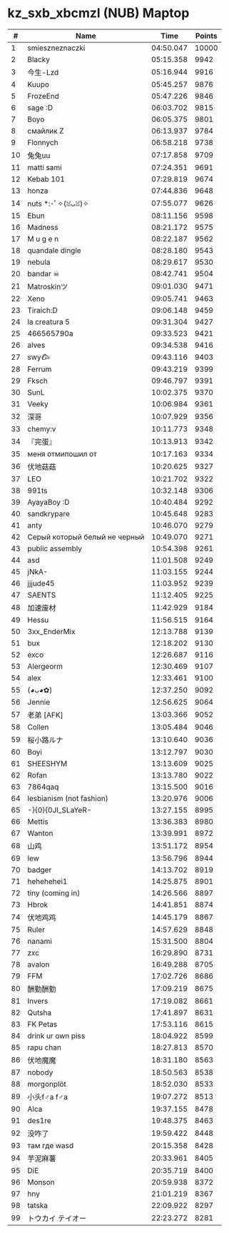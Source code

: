 # kz_sxb_xbcmzl (NUB) Maptop

|  # | Name | Time | Points |
|-------------- | -------------- | -------------- | -------------- | 
| 1 | smieszneznaczki | 04:50.047 | 10000 | 
| 2 | Blacky | 05:15.358 | 9942 | 
| 3 | 今生-Lzd | 05:16.944 | 9916 | 
| 4 | Kuupo | 05:45.257 | 9876 | 
| 5 | FrozeEnd | 05:47.226 | 9846 | 
| 6 | sage :D | 06:03.702 | 9815 | 
| 7 | Boyo | 06:05.375 | 9801 | 
| 8 | смайлик Z | 06:13.937 | 9784 | 
| 9 | Flonnych | 06:58.218 | 9738 | 
| 10 | 兔兔uu | 07:17.858 | 9709 | 
| 11 | matti sami | 07:24.351 | 9691 | 
| 12 | Kebab 101 | 07:29.819 | 9674 | 
| 13 | honza | 07:44.836 | 9648 | 
| 14 | nuts *:･ﾟ✧(ꈍᴗꈍ)✧ | 07:55.077 | 9626 | 
| 15 | Ebun | 08:11.156 | 9598 | 
| 16 | Madness | 08:21.172 | 9575 | 
| 17 | M u g e n | 08:22.187 | 9562 | 
| 18 | quandale dingle | 08:28.180 | 9543 | 
| 19 | nebula | 08:29.617 | 9530 | 
| 20 | bandar ☠ | 08:42.741 | 9504 | 
| 21 | Matroskinツ | 09:01.030 | 9471 | 
| 22 | Xeno | 09:05.741 | 9463 | 
| 23 | Tiraich:D | 09:06.148 | 9459 | 
| 24 | la creatura 5 | 09:31.304 | 9427 | 
| 25 | 466565790a | 09:33.523 | 9421 | 
| 26 | alves | 09:34.538 | 9416 | 
| 27 | swy𐂃 | 09:43.116 | 9403 | 
| 28 | Ferrum | 09:43.219 | 9399 | 
| 29 | Fksch | 09:46.797 | 9391 | 
| 30 | SunL | 10:02.375 | 9370 | 
| 31 | Veeky | 10:06.984 | 9361 | 
| 32 | 深哥 | 10:07.929 | 9356 | 
| 33 | chemy:v | 10:11.773 | 9348 | 
| 34 | 『完蛋』 | 10:13.913 | 9342 | 
| 35 | меня отмипошил от | 10:17.163 | 9334 | 
| 36 | 伏地菇菇 | 10:20.625 | 9327 | 
| 37 | LEO | 10:21.702 | 9322 | 
| 38 | 991ts | 10:32.148 | 9306 | 
| 39 | AyayaBoy :D | 10:40.484 | 9292 | 
| 40 | sandkrypare | 10:45.648 | 9283 | 
| 41 | anty | 10:46.070 | 9279 | 
| 42 | Серый который белый не черный | 10:49.070 | 9271 | 
| 43 | public assembly | 10:54.398 | 9261 | 
| 44 | asd | 11:01.508 | 9249 | 
| 45 | jNkA- | 11:03.155 | 9244 | 
| 46 | jjjude45 | 11:03.952 | 9239 | 
| 47 | SAENTS | 11:12.405 | 9225 | 
| 48 | 加速废材 | 11:42.929 | 9184 | 
| 49 | Hessu | 11:56.515 | 9164 | 
| 50 | 3xx_EnderMix | 12:13.788 | 9139 | 
| 51 | bux | 12:18.202 | 9130 | 
| 52 | exco | 12:26.687 | 9116 | 
| 53 | Alergeorm | 12:30.469 | 9107 | 
| 54 | alex | 12:33.461 | 9100 | 
| 55 | (◕ᴗ◕✿) | 12:37.250 | 9092 | 
| 56 | Jennie | 12:56.625 | 9064 | 
| 57 | 老弟 [AFK] | 13:03.366 | 9052 | 
| 58 | Collen | 13:05.484 | 9046 | 
| 59 | 桜小路ルナ | 13:10.640 | 9036 | 
| 60 | Boyi | 13:12.797 | 9030 | 
| 61 | SHEESHYM | 13:13.609 | 9025 | 
| 62 | Rofan | 13:13.780 | 9022 | 
| 63 | 7864qaq | 13:15.500 | 9016 | 
| 64 | lesbianism (not fashion) | 13:20.976 | 9006 | 
| 65 | -}{0}{0JI_SLaYeR- | 13:27.155 | 8995 | 
| 66 | Mettis | 13:36.383 | 8980 | 
| 67 | Wanton | 13:39.991 | 8972 | 
| 68 | 山鸡 | 13:51.172 | 8954 | 
| 69 | lew | 13:56.796 | 8944 | 
| 70 | badger | 14:13.702 | 8919 | 
| 71 | hehehehei1 | 14:25.875 | 8901 | 
| 72 | tiny (coming in) | 14:26.566 | 8897 | 
| 73 | Hbrok | 14:41.851 | 8874 | 
| 74 | 伏地鸡鸡 | 14:45.179 | 8867 | 
| 75 | Ruler | 14:57.629 | 8848 | 
| 76 | nanami | 15:31.500 | 8804 | 
| 77 | zxc | 16:29.890 | 8731 | 
| 78 | avalon | 16:49.288 | 8705 | 
| 79 | FFM | 17:02.726 | 8686 | 
| 80 | 酬勤酬勤 | 17:09.219 | 8675 | 
| 81 | Invers | 17:19.082 | 8661 | 
| 82 | Qutsha | 17:41.897 | 8631 | 
| 83 | FK Petas | 17:53.116 | 8615 | 
| 84 | drink ur own piss | 18:04.922 | 8599 | 
| 85 | rapu chan | 18:27.813 | 8570 | 
| 86 | 伏地魔魔 | 18:31.180 | 8563 | 
| 87 | nobody | 18:50.563 | 8538 | 
| 88 | morgonplöt | 18:52.030 | 8533 | 
| 89 | 小头f♂a f♂a | 19:07.272 | 8513 | 
| 90 | Alca | 19:37.155 | 8478 | 
| 91 | des1re | 19:48.375 | 8463 | 
| 92 | 没咋了 | 19:59.422 | 8448 | 
| 93 | там где wasd | 20:15.358 | 8428 | 
| 94 | 芋泥麻薯 | 20:33.961 | 8405 | 
| 95 | DiE | 20:35.719 | 8400 | 
| 96 | Monson | 20:59.938 | 8372 | 
| 97 | hny | 21:01.219 | 8367 | 
| 98 | tatska | 22:09.922 | 8297 | 
| 99 | トウカイ テイオー | 22:23.272 | 8281 | 

